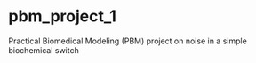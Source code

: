 # pbm_project_1
Practical Biomedical Modeling (PBM) project on noise in a simple biochemical switch
